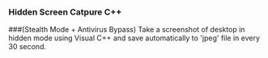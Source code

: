 ### Hidden Screen Catpure C++ 
###(Stealth Mode + Antivirus Bypass)
Take a screenshot of desktop in hidden mode using Visual C++ and save automatically to 'jpeg' file in every 30 second.

